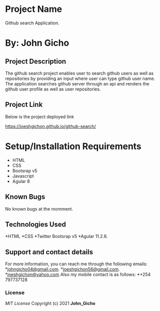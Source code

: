 # Project Name
Github search Application.

# By: **John Gicho**

## Project Description
The github search project enables user to search github users as well as repositories by providing an input where user can type github user name. The application searches github server through an api and renders the github user profile as well as user repositories. 

## Project Link
Below is the project deployed link

https://joeshgichon.github.io/github-search/

# Setup/Installation Requirements
* HTML
* CSS
* Bootsrap v5
* Javascript
* Agular 8

## Known Bugs
No known bugs at the momment.

## Technologies Used
*HTML
*CSS
*Twitter Bootsrap v5
*Agular 11.2.6.

## Support and contact details
For more information, you can reach me through the following emails:
*johngicho04@gmail.com.
*joeshgichon56@gmail.com.
*joeshgichon@yahoo.com
Also my mobile contact is as follows:
*+254 797737128

### License
*MIT License*
Copyright (c) 2021 **John_Gicho**







